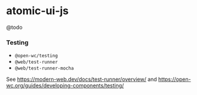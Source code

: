 # atomic-ui-js

@todo

### Testing

- `@open-wc/testing`
- `@web/test-runner`
- `@web/test-runner-mocha`

See https://modern-web.dev/docs/test-runner/overview/ and
  https://open-wc.org/guides/developing-components/testing/
